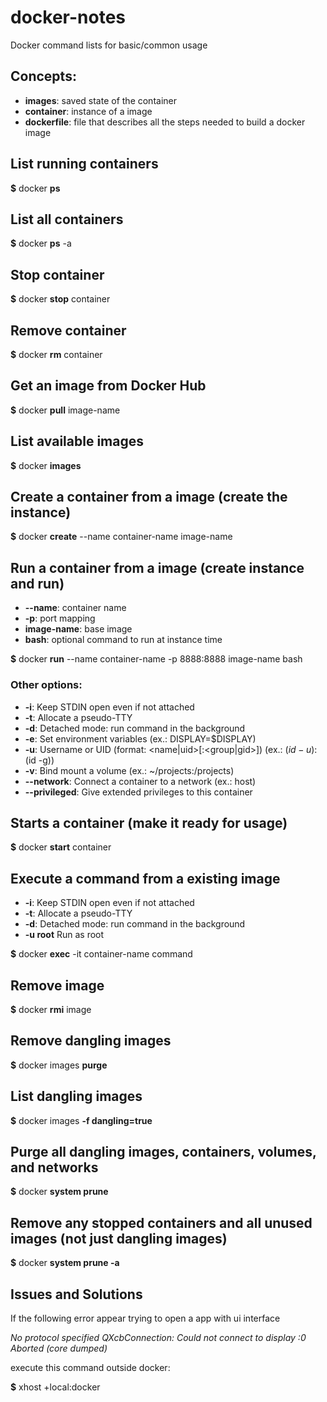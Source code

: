 # docker-notes
Docker command lists for basic/common usage

## Concepts:
* **images**: saved state of the container
* **container**: instance of a image
* **dockerfile**: file that describes all the steps needed to build a docker image

## List running containers
**$** docker **ps**

## List all containers
**$** docker **ps** -a

## Stop container
**$** docker **stop** container

## Remove container
**$** docker **rm** container

## Get an image from Docker Hub
**$** docker **pull** image-name

## List available images
**$** docker **images**

## Create a container from a image (create the instance)
**$** docker **create** --name container-name image-name

## Run a container from a image (create instance and run)
* **--name**: container name
* **-p**: port mapping
* **image-name**: base image
* **bash**: optional command to run at instance time

**$** docker **run** --name container-name -p 8888:8888 image-name bash
### Other options:
* **-i**: Keep STDIN open even if not attached
* **-t**: Allocate a pseudo-TTY
* **-d**: Detached mode: run command in the background
* **-e**: Set environment variables (ex.: DISPLAY=$DISPLAY)
* **-u**: Username or UID (format: <name|uid>[:<group|gid>]) (ex.: $(id -u):$(id -g))
* **-v**: Bind mount a volume (ex.: ~/projects:/projects)
* **--network**: Connect a container to a network (ex.: host)
* **--privileged**: Give extended privileges to this container

## Starts a container (make it ready for usage)
**$** docker **start** container

## Execute a command from a existing image
* **-i**: Keep STDIN open even if not attached
* **-t**: Allocate a pseudo-TTY
* **-d**: Detached mode: run command in the background
* **-u root** Run as root

**$** docker **exec** -it container-name command

## Remove image
**$** docker **rmi** image

## Remove dangling images
**$** docker images **purge**

## List dangling images
**$** docker images **-f dangling=true**

## Purge all dangling images, containers, volumes, and networks
**$** docker **system prune**

## Remove any stopped containers and all unused images (not just dangling images)
**$** docker **system prune -a**

## Issues and Solutions
If the following error appear trying to open a app with ui interface

_No protocol specified
QXcbConnection: Could not connect to display :0
Aborted (core dumped)_

execute this command outside docker:

**$** xhost +local:docker
